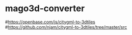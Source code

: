# mago3d-converter

#https://openbase.com/js/citygml-to-3dtiles
#https://github.com/njam/citygml-to-3dtiles/tree/master/src